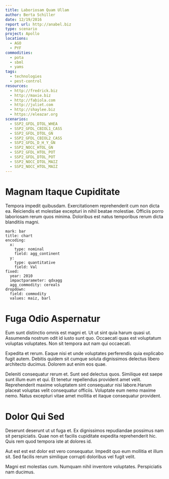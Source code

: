 ```yaml
---
title: Laboriosam Quam Ullam
author: Berta Schiller
date: 12/19/2016
report url: http://anabel.biz
type: scenario
project: Apollo
locations:
  - AGO
  - PYF
commodities:
  - pota
  - sbml
  - yams
tags:
  - technologies
  - pest-control
resources:
  - http://fredrick.biz
  - http://maxie.biz
  - http://fabiola.com
  - http://juliet.com
  - http://shaylee.biz
  - https://eleazar.org
scenarios:
  - SSP2_GFDL_DTOL_WHEA
  - SSP2_GFDL_CBIOL1_CASS
  - SSP2_GFDL_DTOL_GN
  - SSP2_GFDL_CBIOL2_CASS
  - SSP2_GFDL_D_H_Y_GN
  - SSP2_NOCC_HTOL_GN
  - SSP2_GFDL_HTOL_POT
  - SSP2_GFDL_DTOL_POT
  - SSP2_NOCC_DTOL_MAIZ
  - SSP2_NOCC_HTOL_MAIZ
---
```

# Magnam Itaque Cupiditate
Tempora impedit quibusdam. Exercitationem reprehenderit cum non dicta ea. Reiciendis et molestiae excepturi in nihil beatae molestiae. Officiis porro laboriosam rerum quos minima. Doloribus est natus temporibus rerum dicta blanditiis magni.

```vis
mark: bar
title: chart
encoding:
  x:
    type: nominal
    field: agg_continent
  y:
    type: quantitative
    field: Val
fixed:
  year: 2010
  impactparameter: qdxagg
  agg_commodity: cereals
dropdown:
  field: commodity
  values: maiz, barl
```

# Fuga Odio Aspernatur
Eum sunt distinctio omnis est magni et. Ut ut sint quia harum quasi ut. Assumenda nostrum odit id iusto sunt quo. Occaecati quas est voluptatum voluptas voluptates. Non sit tempora aut nam qui occaecati.
 Expedita et rerum. Eaque nisi et unde voluptates perferendis quia explicabo fugit autem. Debitis quidem sit cumque soluta dignissimos delectus libero architecto ducimus. Dolorem aut enim eos quae.
 Deleniti consequatur rerum et. Sunt sed delectus quos. Similique est saepe sunt illum eum et qui. Et tenetur repellendus provident amet velit. Reprehenderit maxime voluptatem sint consequatur nisi labore.Harum placeat voluptas velit consequatur officiis. Voluptate eum nemo maxime nemo. Natus excepturi vitae amet mollitia et itaque consequatur provident.

# Dolor Qui Sed
Deserunt deserunt ut ut fuga et. Ex dignissimos repudiandae possimus nam sit perspiciatis. Quae non et facilis cupiditate expedita reprehenderit hic. Quis rem quod tempora iste at dolores id.
 Aut est est est dolor est vero consequatur. Impedit quo eum mollitia et illum sit. Sed facilis rerum similique corrupti doloribus vel fugit velit.
 Magni est molestias cum. Numquam nihil inventore voluptates. Perspiciatis nam ducimus.
